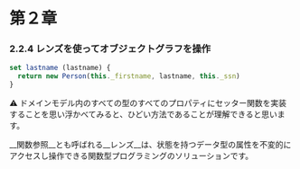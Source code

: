 # 第２章

### 2.2.4 レンズを使ってオブジェクトグラフを操作

```js
set lastname (lastname) {
  return new Person(this._firstname, lastname, this._ssn)
}
```
⚠️ ドメインモデル内のすべての型のすべてのプロパティにセッター関数を実装することを思い浮かべてみると、ひどい方法であることが理解できると思います。

__関数参照__とも呼ばれる__レンズ__は、状態を持つデータ型の属性を不変的にアクセスし操作できる関数型プログラミングのソリューションです。

